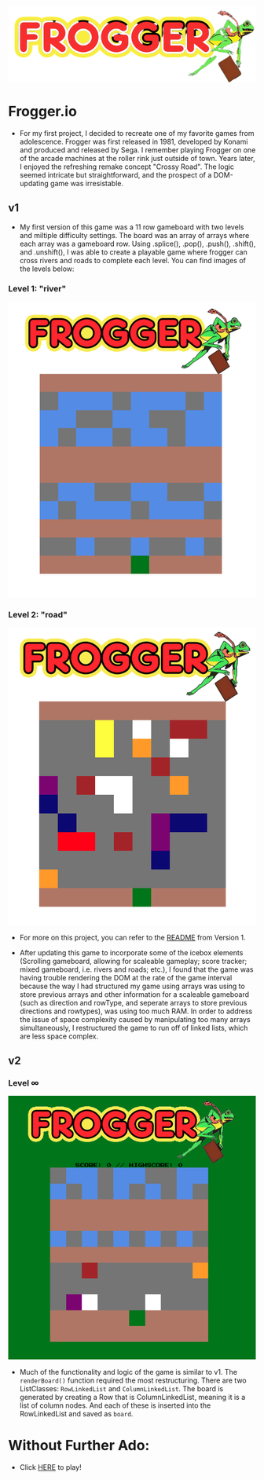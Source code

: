 ![](frogger-logo.png)
# Frogger.io
- For my first project, I decided to recreate one of my favorite games from adolescence. Frogger was first released in 1981, developed by Konami and produced and released by Sega. I remember playing Frogger on one of the arcade machines at the roller rink just outside of town. Years later, I enjoyed the refreshing remake concept "Crossy Road". The logic seemed intricate but straightforward, and the prospect of a DOM-updating game was irresistable.

## v1
- My first version of this game was a 11 row gameboard with two levels and miltiple difficulty settings. The board was an array of arrays where each array was a gameboard row. Using .splice(), .pop(), .push(), .shift(), and .unshift(), I was able to create a playable game where frogger can cross rivers and roads to complete each level. You can find images of the levels below:

### Level 1: "river"
![](Figure_2.png)

### Level 2: "road"
![](Figure_2.5.png)

- For more on this project, you can refer to the [README](https://github.com/m-j-terry/unit-1-project/tree/v1/READMEfiles) from Version 1.

- After updating this game to incorporate some of the icebox elements (Scrolling gameboard, allowing for scaleable gameplay; score tracker; mixed gameboard, i.e. rivers and roads; etc.), I found that the game was having trouble rendering the DOM at the rate of the game interval because the way I had structured my game using arrays was using to store previous arrays and other information for a scaleable gameboard (such as direction and rowType, and seperate arrays to store previous directions and rowtypes), was using too much RAM. In order to address the issue of space complexity caused by manipulating too many arrays simultaneously, I restructured the game to run off of linked lists, which are less space complex.

## v2
### Level ∞
![](Figure_3.png)
- Much of the functionality and logic of the game is similar to v1. The `renderBoard()` function required the most restructuring. There are two ListClasses: `RowLinkedList` and `ColumnLinkedList`. The board is generated by creating a Row that is ColumnLinkedList, meaning it is a list of column nodes. And each of these is inserted into the RowLinkedList and saved as `board`.

# Without Further Ado:
- Click [HERE](https://m-j-terry.github.io/unit-1-project/) to play!